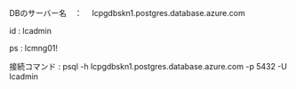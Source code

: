 DBのサーバー名　：　
lcpgdbskn1.postgres.database.azure.com

id : 
lcadmin

ps : 
lcmng01!

接続コマンド :
psql -h lcpgdbskn1.postgres.database.azure.com -p 5432 -U lcadmin






